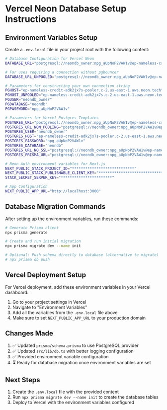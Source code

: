 # Vercel Neon Database Setup Instructions

## Environment Variables Setup

Create a `.env.local` file in your project root with the following content:

```bash
# Database Configuration for Vercel Neon
DATABASE_URL="postgresql://neondb_owner:npg_aUpNoP2VAW1v@ep-nameless-credit-adk2jx7s-pooler.c-2.us-east-1.aws.neon.tech/neondb?sslmode=require"

# For uses requiring a connection without pgbouncer
DATABASE_URL_UNPOOLED="postgresql://neondb_owner:npg_aUpNoP2VAW1v@ep-nameless-credit-adk2jx7s.c-2.us-east-1.aws.neon.tech/neondb?sslmode=require"

# Parameters for constructing your own connection string
PGHOST="ep-nameless-credit-adk2jx7s-pooler.c-2.us-east-1.aws.neon.tech"
PGHOST_UNPOOLED="ep-nameless-credit-adk2jx7s.c-2.us-east-1.aws.neon.tech"
PGUSER="neondb_owner"
PGDATABASE="neondb"
PGPASSWORD="npg_aUpNoP2VAW1v"

# Parameters for Vercel Postgres Templates
POSTGRES_URL="postgresql://neondb_owner:npg_aUpNoP2VAW1v@ep-nameless-credit-adk2jx7s-pooler.c-2.us-east-1.aws.neon.tech/neondb?sslmode=require"
POSTGRES_URL_NON_POOLING="postgresql://neondb_owner:npg_aUpNoP2VAW1v@ep-nameless-credit-adk2jx7s.c-2.us-east-1.aws.neon.tech/neondb?sslmode=require"
POSTGRES_USER="neondb_owner"
POSTGRES_HOST="ep-nameless-credit-adk2jx7s-pooler.c-2.us-east-1.aws.neon.tech"
POSTGRES_PASSWORD="npg_aUpNoP2VAW1v"
POSTGRES_DATABASE="neondb"
POSTGRES_URL_NO_SSL="postgresql://neondb_owner:npg_aUpNoP2VAW1v@ep-nameless-credit-adk2jx7s-pooler.c-2.us-east-1.aws.neon.tech/neondb"
POSTGRES_PRISMA_URL="postgresql://neondb_owner:npg_aUpNoP2VAW1v@ep-nameless-credit-adk2jx7s-pooler.c-2.us-east-1.aws.neon.tech/neondb?connect_timeout=15&sslmode=require"

# Neon Auth environment variables for Next.js
NEXT_PUBLIC_STACK_PROJECT_ID="****************************"
NEXT_PUBLIC_STACK_PUBLISHABLE_CLIENT_KEY="****************************************"
STACK_SECRET_SERVER_KEY="***********************"

# App Configuration
NEXT_PUBLIC_APP_URL="http://localhost:3000"
```

## Database Migration Commands

After setting up the environment variables, run these commands:

```bash
# Generate Prisma client
npx prisma generate

# Create and run initial migration
npx prisma migrate dev --name init

# Optional: Push schema directly to database (alternative to migrate)
# npx prisma db push
```

## Vercel Deployment Setup

For Vercel deployment, add these environment variables in your Vercel dashboard:

1. Go to your project settings in Vercel
2. Navigate to "Environment Variables"
3. Add all the variables from the `.env.local` file above
4. Make sure to set `NEXT_PUBLIC_APP_URL` to your production domain

## Changes Made

1. ✅ Updated `prisma/schema.prisma` to use PostgreSQL provider
2. ✅ Updated `src/lib/db.ts` with better logging configuration
3. ✅ Provided environment variable configuration
4. ⏳ Ready for database migration once environment variables are set

## Next Steps

1. Create the `.env.local` file with the provided content
2. Run `npx prisma migrate dev --name init` to create the database tables
3. Deploy to Vercel with the environment variables configured
